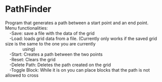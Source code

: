# PathFinder
Program that generates a path between a start point and an end point.<br>
Menu functionalities: <br>
  &emsp;-Save: save a file with the data of the grid <br>
  &emsp;-Load: loads grid data from a file. (Currently only works if the saved grid size is the same to the one you are currently <br>&emsp;&emsp;&emsp;&emsp;using)<br>
  &emsp;-Start: Creates a path between the two points<br>
  &emsp;-Reset: Clears the grid<br>
  &emsp;-Delete Path: Deletes the path created on the grid<br>
  &emsp;-Toggle Block: While it is on you can place blocks that the path is not allowed to cross<br>
